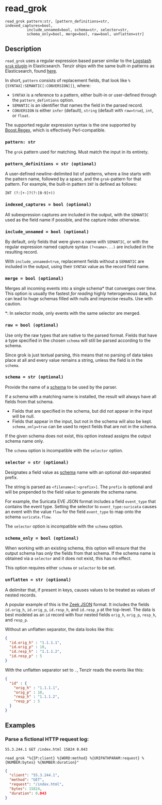 # read_grok

```tql
read_grok pattern:str, [pattern_definitions=str, indexed_captures=bool,
          include_unnamed=bool, schema=str, selector=str,
          schema_only=bool, merge=bool, raw=bool, unflatten=str]
```

## Description

`read_grok` uses a regular expression based parser similar to the
[Logstash `grok` plugin](https://www.elastic.co/guide/en/logstash/current/plugins-filters-grok.html)
in Elasticsearch. Tenzir ships with the same built-in patterns as Elasticsearch,
found [here](https://github.com/logstash-plugins/logstash-patterns-core/tree/main/patterns/ecs-v1).

In short, `pattern` consists of replacement fields, that look like
`%{SYNTAX[:SEMANTIC[:CONVERSION]]}`, where:
- `SYNTAX` is a reference to a pattern, either built-in or user-defined
    through the `pattern_defintions` option.
- `SEMANTIC` is an identifier that names the field in the parsed record.
- `CONVERSION` is either `infer` (default), `string` (default with
    `raw=true`), `int`, or `float`.

The supported regular expression syntax is the one supported by
[Boost.Regex](https://www.boost.org/doc/libs/1_81_0/libs/regex/doc/html/boost_regex/syntax/perl_syntax.html),
which is effectively Perl-compatible.

### `pattern: str`

The `grok` pattern used for matching. Must match the input in its entirety.

### `pattern_definitions = str (optional)`

A user-defined newline-delimited list of patterns, where a line starts
with the pattern name, followed by a space, and the `grok`-pattern for that
pattern. For example, the built-in pattern `INT` is defined as follows:

```
INT (?:[+-]?(?:[0-9]+))
```

### `indexed_captures = bool (optional)`

All subexpression captures are included in the output, with the `SEMANTIC` used
as the field name if possible, and the capture index otherwise.

### `include_unnamed = bool (optional)`

By default, only fields that were given a name with `SEMANTIC`, or with
the regular expression named capture syntax `(?<name>...)` are included
in the resulting record.

With `include_unnamed=true`, replacement fields without a `SEMANTIC` are included
in the output, using their `SYNTAX` value as the record field name.

### `merge = bool (optional)`

Merges all incoming events into a single schema\* that converges over time. This
option is usually the fastest *for reading* highly heterogeneous data, but can lead
to huge schemas filled with nulls and imprecise results. Use with caution.

\*: In selector mode, only events with the same selector are merged.

### `raw = bool (optional)`

Use only the raw types that are native to the parsed format. Fields that have a type
specified in the chosen `schema` will still be parsed according to the schema.

Since grok is just textual parsing, this means that no parsing of data takes place at all
and every value remains a string, unless the field is in the `schema`.

### `schema = str (optional)`

Provide the name of a [schema](../../data-model/schemas.md) to be used by the
parser.

If a schema with a matching name is installed, the result will always have
all fields from that schema.
* Fields that are specified in the schema, but did not appear in the input will be null.
* Fields that appear in the input, but not in the schema will also be kept. `schema_only=true`
can be used to reject fields that are not in the schema.

If the given schema does not exist, this option instead assigns the output schema name only.

The `schema` option is incompatible with the `selector` option.

### `selector = str (optional)`

Designates a field value as [schema](../../data-model/schemas.md) name with an
optional dot-separated prefix.

The string is parsed as `<filename>[:<prefix>]`. The `prefix` is optional and
will be prepended to the field value to generate the schema name.

For example, the Suricata EVE JSON format includes a field
`event_type` that contains the event type. Setting the selector to
`event_type:suricata` causes an event with the value `flow` for the field
`event_type` to map onto the schema `suricata.flow`.

The `selector` option is incompatible with the `schema` option.

### `schema_only = bool (optional)`

When working with an existing schema, this option will ensure that the output
schema has *only* the fields from that schema. If the schema name is obtained via a `selector`
and it does not exist, this has no effect.

This option requires either `schema` or `selector` to be set.

### `unflatten = str (optional)`

A delimiter that, if present in keys, causes values to be treated as values of
nested records.

A popular example of this is the [Zeek JSON](read_zeek_json.md) format. It includes
the fields `id.orig_h`, `id.orig_p`, `id.resp_h`, and `id.resp_p` at the
top-level. The data is best modeled as an `id` record with four nested fields
`orig_h`, `orig_p`, `resp_h`, and `resp_p`.

Without an unflatten separator, the data looks like this:

```json title="Without unflattening"
{
  "id.orig_h" : "1.1.1.1",
  "id.orig_p" : 10,
  "id.resp_h" : "1.1.1.2",
  "id.resp_p" : 5
}
```

With the unflatten separator set to `.`, Tenzir reads the events like this:

```json title="With 'unflatten'"
{
  "id" : {
    "orig_h" : "1.1.1.1",
    "orig_p" : 10,
    "resp_h" : "1.1.1.2",
    "resp_p" : 5
  }
}
```

## Examples

### Parse a fictional HTTP request log:

```txt title="Input"
55.3.244.1 GET /index.html 15824 0.043
```

```tql title="Pipeline"
read_grok "%{IP:client} %{WORD:method} %{URIPATHPARAM:request} %{NUMBER:bytes} %{NUMBER:duration}"
```

```json title="Output"
{
  "client": "55.3.244.1",
  "method": "GET",
  "request": "/index.html",
  "bytes": 15824,
  "duration": 0.043
}
```
